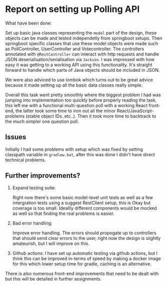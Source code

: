 # Report on setting up Polling API

What have been done:

Set up basic java classes representing the `model` part of the design, these objects can be made and tested independetly from springboot setups. 
Then springboot specific classes that use these model objects were made such as PollController, UserController and Votecontroller. The controllers annotated with `@RestController` can interact with http requests and handle JSON deserialisation/serialisation via `Jackson`. I was impressed with how easy it was getting to a working API using this functionality. It's straight forward to handle which parts of Java objects should be included in JSON.

We were also adviced to use lombok which turns out to be great advice because it made setting up all the basic data classes really simple. 

Overall this task went pretty smoothly where the biggest problem I had was jumping into implementation too quickly before properly reading the task, this left me with a functional multi-question poll with a working React front-end, the latter took some time to iron out all the minor React/JavaScript-problems (stable object IDs..etc..). Then it took more time to backtrack to the much simpler one question poll. 

## Issues

Initially I had some problems with setup which was fixed by setting classpath variable in `gradlew.bat`, after this was done I didn't have direct technical problems.

## Further improvements?

1. Expand testing suite.

    Right now there's some basic model-level unit tests as well as a few intergration tests using a suggest RestClient setup, this is Okay but coverage is too small. Ideallly different components would be mocked as well so that finding the real problems is easier. 

2. Bad error handling:

    Improve error handling. The errors should propogate up to controllers that should send clear errors to the user, right now the design is slightly amateurish, but I will improve on this. 

3. Github actions:
I have set up automatic testing via github actions, but I think this can be improved in-terms of speed by making a docker image for this which lower setup time for gradle, caching is an alternative. 


There is also numerous front-end improvements that need to be dealt with but this will be detailed in further assignments. 
